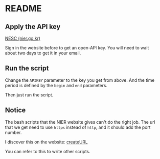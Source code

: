 # README

## Apply the API key

[NESC (nier.go.kr)](https://nesc.nier.go.kr/en/html/svc/openapi/insert.do)

Sign in the website before to get an open-API key. You will need to wait about two days to get it in your email.



## Run the script

Change the `APIKEY` parameter to the key you get from above. And the time period is defined by the `begin` and `end` parameters.

Then just run the script.



## Notice

The bash scripts that the NIER website gives can't do the right job. The url that we get need to use `https` instead of `http`, and it should add the port number. 

I discover this on the website: [createURL](https://nesc.nier.go.kr/en/html/svc/openapi/createURL.do) 

You can refer to this to write other scripts.